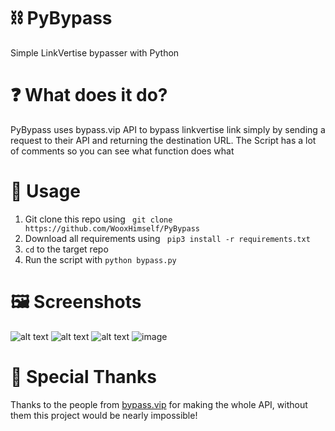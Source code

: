 # ⛓ PyBypass
Simple LinkVertise bypasser with Python

# ❓ What does it do?
PyBypass uses bypass.vip API to bypass linkvertise link simply by sending a request to their API and returning the destination URL. 
The Script has a lot of comments so you can see what function does what

# 🔧 Usage
1. Git clone this repo using ``` git clone https://github.com/WooxHimself/PyBypass```
2. Download all requirements using ``` pip3 install -r requirements.txt```
3. ```cd``` to the target repo
4. Run the script with ```python bypass.py```

# 🖼 Screenshots

![alt text](https://media.discordapp.net/attachments/613287482070532117/954513685748002896/unknown.png?width=645&height=468 "Main Menu")
![alt text](https://media.discordapp.net/attachments/944658248068374581/954517502912761896/unknown.png?width=617&height=468 "Success Example")
![alt text](https://media.discordapp.net/attachments/944658248068374581/954517738238406717/unknown.png "Error Example")
![image](https://user-images.githubusercontent.com/76164598/159095881-ca5f0c71-ad8e-4888-be69-21a6c6308977.png)


# 🚀 Special Thanks
Thanks to the people from [bypass.vip](https://github.com/bypass-vip/bypass.vip) for making the whole API, without them this project would be nearly impossible!
